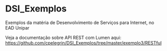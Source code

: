 # DSI_Exemplos
Exemplos da matéria de Desenvolvimento de Serviços para Internet, no EAD Unipar

Veja a documentação sobre API REST com Lumen aqui: https://github.com/cpelegrin/DSI_Exemplos/tree/master/exemplo3/RESTful
